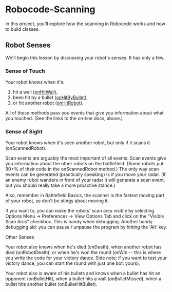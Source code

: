 # Robocode-Scanning

In this project, you'll explore how the scanning in Robocode works and how to build classes.

## Robot Senses

We'll begin this lesson by discussing your robot's senses. It has only a few.

### Sense of Touch

Your robot knows when it's:

1. hit a wall ([onHitWall](http://mark.random-article.com/robocode/javadoc/robocode/Robot.html#onHitWall(robocode.HitWallEvent))),
2. been hit by a bullet ([onHitByBullet](http://mark.random-article.com/robocode/javadoc/robocode/Robot.html#onHitByBullet(robocode.HitByBulletEvent))),
3. or hit another robot ([onHitRobot](http://mark.random-article.com/robocode/javadoc/robocode/Robot.html#onHitRobot(robocode.HitRobotEvent))).

All of these methods pass you events that give you information about what you touched. (See the links to the on-line docs, above.)

### Sense of Sight

Your robot knows when it's seen another robot, but only if it scans it (onScannedRobot).

Scan events are arguably the most important of all events. Scan events give you information about the other robots on the battlefield. (Some robots put 90+% of their code in the onScannedRobot method.) The only way scan events can be generated (practically speaking) is if you move your radar. (If an enemy robot wanders in front of your radar it will generate a scan event, but you should really take a more proactive stance.)

Also, remember in Battlefield Basics, the scanner is the fastest moving part of your robot, so don't be stingy about moving it.

If you want to, you can make the robots' scan arcs visible by selecting Options Menu -> Preferences -> View Options Tab and click on the "Visible Scan Arcs" checkbox. This is handy when debugging. Another handy debugging aid: you can pause / unpause the program by hitting the 'Alt' key.

Other Senses

Your robot also knows when he's died (onDeath), when another robot has died (onRobotDeath), or when he's won the round (onWin -- this is where you write the code for your victory dance. Side note: if you want to test your victory dance, you can start the round with just one bot: yours).

Your robot also is aware of his bullets and knows when a bullet has hit an opponent (onBulletHit), when a bullet hits a wall (onBulletMissed), when a bullet hits another bullet (onBulletHitBullet).
